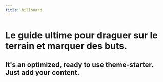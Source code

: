 ```yaml
---
title: billboard
---
```


# Le guide ultime pour draguer sur le terrain et marquer des buts.

## It's an optimized, ready to use theme-starter. Just add your content.
